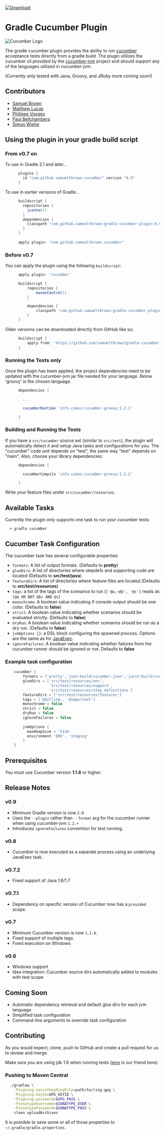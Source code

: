 [ ![Download](https://api.bintray.com/packages/viphe/maven/gradle-cucumber-plugin/images/download.svg) ](https://bintray.com/viphe/maven/gradle-cucumber-plugin/_latestVersion)

# Gradle Cucumber Plugin

![Cucumber Logo](https://cucumber.io/images/cucumber-logo.svg)

The gradle cucumber plugin provides the ability to run [cucumber](http://cukes.info) acceptance tests directly
from a gradle build.  The plugin utilizes the cucumber cli provided by the [cucumber-jvm](https://github.com/cucumber/cucumber-jvm) project
and should support any of the languages utilized in cucumber-jvm.

(Currently only tested with Java, Groovy, and JRuby more coming soon!)

## Contributors

 * [Samuel Brown](https://github.com/samueltbrown)
 * [Matthew Lucas](https://github.com/lucas1000001)
 * [Philippe Vosges](https://github.com/viphe)
 * [Paul Bellchambers](https://github.com/pbellchambers)
 * [Simon Wiehe](https://github.com/klunk)

## Using the plugin in your gradle build script

### From v0.7 on

To use in Gradle 2.1 and later…

```gradle
      plugins {
        id "com.github.samueltbrown.cucumber" version "0.9"
      }
```

To use in earlier versions of Gradle…

```gradle
      buildscript {
        repositories {
          jcenter()
        }
        dependencies {
          classpath "com.github.samueltbrown:gradle-cucumber-plugin:0.9"
        }
      }
      
      apply plugin: "com.github.samueltbrown.cucumber"
```

### Before v0.7

You can apply the plugin using the following ```buildscript```:
```gradle
      apply plugin: 'cucumber'

      buildscript {
          repositories {
              mavenCentral()
          }

          dependencies {
              classpath 'com.github.samueltbrown:gradle-cucumber-plugin:0.6'
          }
      }
```
Older versions can be downloaded directly from GitHub like so;
```gradle
      buildscript {
          apply from: 'https://github.com/samueltbrown/gradle-cucumber-plugin/raw/master/repo/gradle-cucumber-plugin/gradle-cucumber-plugin/0.3/cucumberinit.gradle'
      }
```
### Running the Tests only

Once the plugin has been applied, the project dependencies need to be updated with the cucumber-jvm jar file needed for
your language.  Below 'groovy' is the chosen language.
```gradle
      dependencies {

        ...

      	cucumberRuntime 'info.cukes:cucumber-groovy:1.2.2'

      }
```

### Building and Running the Tests

If you have a `src/cucumber` source set (similar to `src/test`), the plugin will automatically detect it and
setup Java tasks and configurations for you. The "cucumber" code unit depends on "test", the same way "test" depends on
"main". Also, choose your library dependencies:
```gradle
      dependencies {

      	cucumberCompile 'info.cukes:cucumber-groovy:1.2.2'

      }
```
Write your feature files under ```src/cucumber/resources```.

## Available Tasks

Currently the plugin only supports one task to run your cucumber tests:

      > gradle cucumber

## Cucumber Task Configuration

The cucumber task has several configurable properties:

* `formats`: A list of output formats. (Defaults to <b>pretty</b>)
* `glueDirs`: A list of directories where stepdefs and supporting code are located (Defaults to <b>src/test/java</b>)
* `featureDirs`: A list of directories where feature files are located.(Defaults to <b>src/test/resources</b>)
* `tags`: a list of the tags of the scenarios to run (`['@a,~@b', '@c']` reads as `(@a OR NOT @b) AND @c`)
* `monochrome`: A boolean value indicating if console output should be one color. (Defaults to <b>false</b>)
* `strict`: A boolean value indicating whether scenarios should be evaluated strictly. (Defaults to <b>false</b>)
* `dryRun`: A boolean value indicating whether scenarios should be run as a dry run. (Defaults to <b>false</b>)
* `jvmOptions {}`: a DSL block configuring the spawned process. Options are the same as for [JavaExec](http://www.gradle.org/docs/current/dsl/org.gradle.api.tasks.JavaExec.html).
* `ignoreFailures`: A boolean value indicating whether failures from the cucumber runner should be ignored or not. Defaults to <b>false</b>

### Example task configuration
```gradle
    cucumber {
        formats = ['pretty','json:build/cucumber.json','junit:build/cucumber.xml']
        glueDirs = ['src/test/resources/env',
                    'src/test/resources/support',
                    'src/test/resources/step_definitions']
        featureDirs = ['src/test/resources/features']
        tags = ['@billing', '@important']
        monochrome = false
        strict = false
        dryRun = false
        ignoreFailures = false
        
        jvmOptions {
          maxHeapSize = '512m'
          environment 'ENV', 'staging'
        }
    }
```
## Prerequisites 

You must use Cucumber version <b>1.1.6</b> or higher.

## Release Notes

### v0.9

  * Minimum Gradle version is now `2.0`
  * Uses the `--plugin` rather than `--format` arg for the cucumber runner when using cucumber-jvm `1.2.+`
  * Introduces `ignoreFailures` convention for test running.

### v0.8

  * Cucumber is now executed as a separate process using an underlying JavaExec task.

### v0.7.2

  * Fixed support of Java 1.6/1.7

### v0.7.1

  * Dependency on specific version of Cucumber now has a `provided` scope.

### v0.7

  * Minimum Cucumber version is now `1.1.6`.
  * Fixed support of multiple tags.
  * Fixed execution on Windows

### v0.6

  * Windows support           
  * Idea integration: Cucumber source dirs automatically added to modules with test scope

## Coming Soon

* Automatic dependency retrieval and default glue dirs for each jvm language
* Simplified task configuration
* Command-line arguments to override task configuration


## Contributing

As you would expect, clone, push to GitHub and create a pull request for us to review and merge.

Make sure you are using jdk 1.6 when running tests ([jenv](http://jenv.io/) is our friend here).

### Pushing to Maven Central

```sh
  ./gradlew \
    -Psigning.secretKeyRingFile=path/to/ring.gpg \
    -Psigning.keyId=GPG_KEYID \
    -Psigning.password=$GPG_PASS \
    -PsonatypeUsername=$SONATYPE_USER \
    -PsonatypePassword=$SONATYPE_PASS \
    clean uploadArchives
```

It is possible to save some or all of those properties to ```~/.gradle/gradle.properties```.

